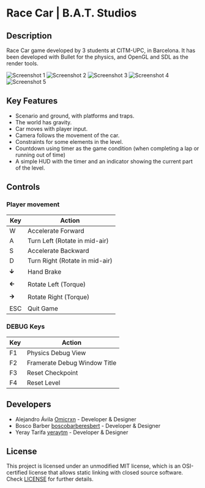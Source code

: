 # Race Car | B.A.T. Studios

## Description

Race Car game developed by 3 students at CITM-UPC, in Barcelona. It has been developed with Bullet for the physics, and OpenGL and SDL as the render tools.

![Screenshot 1](https://user-images.githubusercontent.com/59050279/105526191-5a2a0680-5ce2-11eb-9c55-cc886603bef4.jpg)
![Screenshot 2](https://user-images.githubusercontent.com/59050279/105526199-5c8c6080-5ce2-11eb-8817-930e0d79831f.jpg)
![Screenshot 3](https://user-images.githubusercontent.com/59050279/105526211-5f875100-5ce2-11eb-96bc-59429891a7d3.jpg)
![Screenshot 4](https://user-images.githubusercontent.com/59050279/105526224-62824180-5ce2-11eb-8776-d5609cb699c2.jpg)
![Screenshot 5](https://user-images.githubusercontent.com/59050279/105526231-64e49b80-5ce2-11eb-8f5c-fa9720520a1b.jpg)

## Key Features

 - Scenario and ground, with platforms and traps.
 - The world has gravity.
 - Car moves with player input.
 - Camera follows the movement of the car.
 - Constraints for some elements in the level.
 - Countdown using timer as the game condition (when completing a lap or running out of time)
 - A simple HUD with the timer and an indicator showing the current part of the level.

## Controls

### Player movement

|Key|Action|
|---|------|
|W|Accelerate Forward|
|A|Turn Left (Rotate in mid-air)|
|S|Accelerate Backward|
|D|Turn Right (Rotate in mid-air)|
|🡳|Hand Brake|
|🡰|Rotate Left (Torque)|
|🡲|Rotate Right (Torque)|
|ESC|Quit Game|

### DEBUG Keys

|Key|Action|
|---|------|
|F1|Physics Debug View|
|F2|Framerate Debug Window Title|
|F3|Reset Checkpoint|
|F4|Reset Level|

## Developers

 - Alejandro Ávila [Omicrxn](https://github.com/Omicrxn) - Developer & Designer
 - Bosco Barber [boscobarberesbert](https://github.com/boscobarberesbert) - Developer & Designer
 - Yeray Tarifa [yeraytm](https://github.com/yeraytm) - Developer & Designer

## License

This project is licensed under an unmodified MIT license, which is an OSI-certified license that allows static linking with closed source software. Check [LICENSE](LICENSE) for further details.
